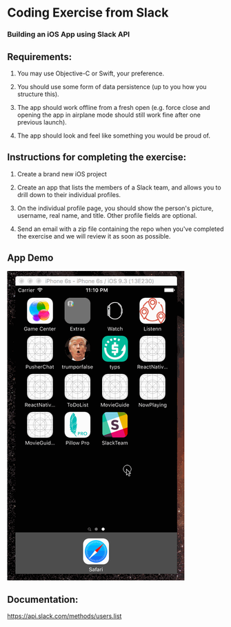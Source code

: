 # Coding Exercise from Slack

### Building an iOS App using Slack API

## Requirements:

1. You may use Objective-C or Swift, your preference.

2. You should use some form of data persistence (up to you how you structure this).

3. The app should work offline from a fresh open (e.g. force close and opening the app in airplane mode should still work fine after one previous launch).

4. The app should look and feel like something you would be proud of.


## Instructions for completing the exercise:

1. Create a brand new iOS project

2. Create an app that lists the members of a Slack team, and allows you to drill down to their individual profiles.

3. On the individual profile page, you should show the person's picture, username, real name, and title. Other profile fields are optional.

4. Send an email with a zip file containing the repo when you've completed the exercise and we will review it as soon as possible.

## App Demo

![SlackTeam working app demo](SlackTeam.gif)

## Documentation:

https://api.slack.com/methods/users.list

